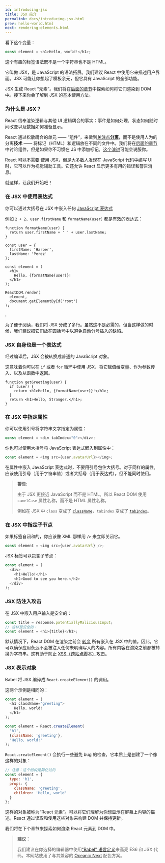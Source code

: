 ```yaml
---
id: introducing-jsx
title: JSX 简介
permalink: docs/introducing-jsx.html
prev: hello-world.html
next: rendering-elements.html
---
```


看下这个变量：

```js
const element = <h1>Hello, world!</h1>;
```

这个有趣的标签语法既不是一个字符串也不是 HTML。

它叫做 JSX，是 JavaScript 的语法拓展。我们建议 React 中使用它来描述用户界面。JSX 可能让你想起了模板余元，但它具有 JavaScript 的全部功能。

JSX 生成 React “元素”。我们将在[后面的章节](/docs/rendering-elements.html)中探索如何将它们渲染到 DOM 中。接下来你会了解到 JSX 的基本使用方法。

### 为什么是 JSX？

React 信奉渲染逻辑与其他 UI 逻辑耦合的事实：事件是如何处理，状态如何随时间改变以及数据如何准备显示。

React 通过松散耦合的单元 —— “组件”，来做到[关注点**分离**](https://en.wikipedia.org/wiki/Separation_of_concerns)，而不是使用人为的分离**技术** —— 将标记（HTML）和逻辑放在不同的文件中。我们将在[后面的章节](/docs/components-and-props.html)中讨论组件，但是如果你不习惯在 JS 中添加标记，[这个演讲](https://www.youtube.com/watch?v=x7cQ3mrcKaY)可能会说服你。

React 可以[不需要](/docs/react-without-jsx.html) 使用 JSX，但是大多数人发现在 JavaScript 代码中编写 UI 时，它可以作为视觉辅助工具。它还允许 React 显示更多有用的错误和警告消息。

就这样，让我们开始吧！

### 在 JSX 中使用表达式

你可以通过大括号在 JSX 中嵌入任何 [JavaScript 表达式](https://developer.mozilla.org/en-US/docs/Web/JavaScript/Guide/Expressions_and_Operators#Expressions)

例如 `2 + 2`、`user.firstName` 和 `formatName(user)` 都是有效的表达式：

```js{12}
function formatName(user) {
  return user.firstName + ' ' + user.lastName;
}

const user = {
  firstName: 'Harper',
  lastName: 'Perez'
};

const element = (
  <h1>
    Hello, {formatName(user)}!
  </h1>
);

ReactDOM.render(
  element,
  document.getElementById('root')
);
```

[](codepen://introducing-jsx).

为了便于阅读，我们将 JSX 分成了多行。虽然这不是必需的，但当这样做的时候，我们建议把它们放在圆括号中以避免[自动分号插入](http://stackoverflow.com/q/2846283)的缺陷。

### JSX 自身也是一个表达式

经过编译后，JSX 会被转换成普通的 JavaScript 对象。

这意味着你可以在 `if` 或者 `for` 循环中使用 JSX、将它赋值给变量、作为参数传入、以及从函数中返回。

```js{3,5}
function getGreeting(user) {
  if (user) {
    return <h1>Hello, {formatName(user)}!</h1>;
  }
  return <h1>Hello, Stranger.</h1>;
}
```

### 在 JSX 中指定属性

你可以使用引号将字符串文字指定为属性：

```js
const element = <div tabIndex="0"></div>;
```

你也可以使用大括号将 JavaScript 表达式嵌入到属性中：

```js
const element = <img src={user.avatarUrl}></img>;
```

在属性中嵌入 JavaScript 表达式时，不要用引号包住大括号。对于同样的属性，应该使用引号（用于字符串值）或者大括号（用于表达式），但不能同时使用。

>**警告:**
>
> 由于 JSX 更接近 JavaScript 而不是 HTML，所以 React DOM 使用 `camelCase` 属性名称，而不是 HTML 属性名称。
>
> 例如在 JSX 中 `class` 变成了 [`className`](https://developer.mozilla.org/en-US/docs/Web/API/Element/className)，`tabindex` 变成了 [`tabIndex`](https://developer.mozilla.org/en-US/docs/Web/API/HTMLElement/tabIndex)。

### 在 JSX 中指定子节点

如果标签自闭和的，你应该像 XML 那样用 `/>` 来立即关闭它。

```js
const element = <img src={user.avatarUrl} />;
```

JSX 标签可以包含子节点：

```js
const element = (
  <div>
    <h1>Hello!</h1>
    <h2>Good to see you here.</h2>
  </div>
);
```

### JSX 防注入攻击

在 JSX 中嵌入用户输入是安全的：

```js
const title = response.potentiallyMaliciousInput;
// 这样是安全的：
const element = <h1>{title}</h1>;
```

默认情况下，React DOM 在渲染之前会 [转义](http://stackoverflow.com/questions/7381974/which-characters-need-to-be-escaped-on-html) 所有嵌入在 JSX 中的值。因此，它可以确保应用永远不会被注入任何未明确写入的内容。所有内容在渲染之前都被转换为字符串。这有助于防止 [XSS（跨站点脚本）](https://en.wikipedia.org/wiki/Cross-site_scripting)攻击。

### JSX 表示对象

Babel 将 JSX 编译成 `React.createElement()` 的调用。

这两个示例是相同的：

```js
const element = (
  <h1 className="greeting">
    Hello, world!
  </h1>
);
```

```js
const element = React.createElement(
  'h1',
  {className: 'greeting'},
  'Hello, world!'
);
```

`React.createElement()` 会执行一些避免 bug 的检查，它本质上是创建了一个像这样的对象：

```js
// 注意：这个结构是简化过的
const element = {
  type: 'h1',
  props: {
    className: 'greeting',
    children: 'Hello, world'
  }
};
```

这样的对象被称为“React 元素”。可以将它们理解为你想显示在屏幕上内容的描述。React 通过读取和使用这些对象来构建 DOM 并保持更新。

我们将在下个章节来探索如何渲染 React 元素到 DOM 中。

>**建议：**
>
>我们建议在你选择的编辑器中使用[“Babel” 语言定义](http://babeljs.io/docs/editors)来高亮 ES6 和 JSX 代码。本网站使用了与其兼容的 [Oceanic Next](https://labs.voronianski.com/oceanic-next-color-scheme/) 配色方案。
